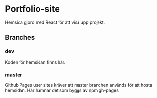 # Portfolio-site

Hemsida gjord med React för att visa upp projekt.

## Branches

### dev
Koden för hemsidan finns här.

### master
Github Pages user sites kräver att master branchen används för att hosta hemsidan.
Här hamnar det som byggs av npm gh-pages.
